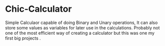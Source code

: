 # Chic-Calculator
Simple Calculaor capable of doing Binary and Unary operations, It can also store some values as variables for later use in the calculations. 
Probably not one of the most efficient way of creating a calculator but this was one my first big projects . 
